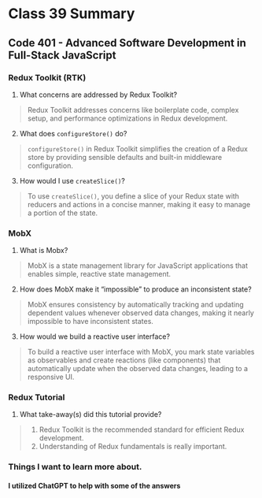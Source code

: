 # Class 39 Summary
## Code 401 - Advanced Software Development in Full-Stack JavaScript

### Redux Toolkit (RTK)
1. What concerns are addressed by Redux Toolkit?
> Redux Toolkit addresses concerns like boilerplate code, complex setup, and performance optimizations in Redux development.
2. What does `configureStore()` do?
> `configureStore()` in Redux Toolkit simplifies the creation of a Redux store by providing sensible defaults and built-in middleware configuration.
3. How would I use `createSlice()`?
> To use `createSlice()`, you define a slice of your Redux state with reducers and actions in a concise manner, making it easy to manage a portion of the state.

### MobX
1. What is Mobx?
> MobX is a state management library for JavaScript applications that enables simple, reactive state management.
2. How does MobX make it “impossible” to produce an inconsistent state?
> MobX ensures consistency by automatically tracking and updating dependent values whenever observed data changes, making it nearly impossible to have inconsistent states.
3. How would we build a reactive user interface?
> To build a reactive user interface with MobX, you mark state variables as observables and create reactions (like components) that automatically update when the observed data changes, leading to a responsive UI.

### Redux Tutorial
1. What take-away(s) did this tutorial provide?
> 1. Redux Toolkit is the recommended standard for efficient Redux development.
> 2. Understanding of Redux fundamentals is really important.

### Things I want to learn more about.

#### I utilized ChatGPT to help with some of the answers